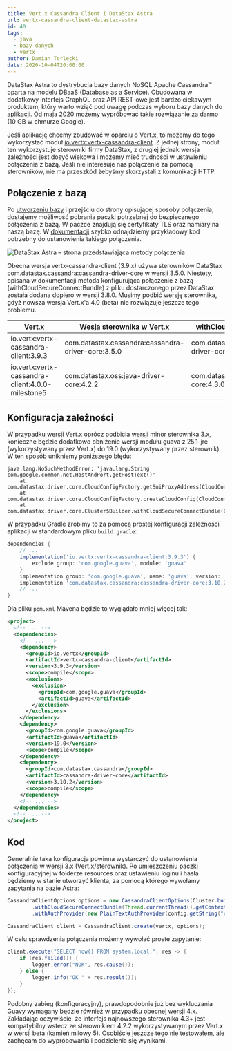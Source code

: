 ```yaml
---
title: Vert.x Cassandra Client i DataStax Astra
url: vertx-cassandra-client-datastax-astra
id: 40
tags:
  - java
  - bazy danych
  - vertx
author: Damian Terlecki
date: 2020-10-04T20:00:00
---
```


DataStax Astra to dystrybucja bazy danych NoSQL Apache Cassandra™ oparta na modelu DBaaS (Database as a Service). Obudowana w dodatkowy interfejs GraphQL oraz API REST-owe jest bardzo ciekawym produktem, który warto wziąć pod uwagę podczas wyboru bazy danych do aplikacji. Od maja 2020 możemy wypróbować takie rozwiązanie za darmo (10 GB w chmurze Google).

Jeśli aplikację chcemy zbudować w oparciu o Vert.x, to możemy do tego wykorzystać moduł [io.vertx:vertx-cassandra-client](https://vertx.io/docs/vertx-cassandra-client/java/). Z jednej strony, moduł ten wykorzystuje sterowniki firmy DataStax, z drugiej jednak wersja zależności jest dosyć wiekowa i możemy mieć trudności w ustawieniu połączenia z bazą. Jeśli nie interesuje nas połączenie za pomocą sterowników, nie ma przeszkód żebyśmy skorzystali z komunikacji HTTP.

## Połączenie z bazą

Po [utworzeniu bazy](https://astra.datastax.com/register) i przejściu do strony opisującej sposoby połączenia, dostajemy możliwość pobrania paczki potrzebnej do bezpiecznego połączenia z bazą. W paczce znajdują się certyfikaty TLS oraz namiary na naszą bazę. W [dokumentacji](https://docs.astra.datastax.com/docs/migrating-your-datastax-java-driver-to-connect-with-astra-databases) szybko odnajdziemy przykładowy kod potrzebny do ustanowienia takiego połączenia.

<img src="/img/hq/datastax-astra-connection.png" alt="DataStax Astra – strona przedstawiająca metody połączenia" title="DataStax Astra – strona przedstawiająca metody połączenia">

Obecna wersja vertx-cassandra-client (3.9.x) używa sterowników DataStax com.datastax.cassandra:cassandra-driver-core w wersji 3.5.0. Niestety, opisana w dokumentacji metoda konfigurująca połączenie z bazą (withCloudSecureConnectBundle) z pliku dostarczonego przez DataStax została dodana dopiero w wersji 3.8.0. Musimy podbić wersję sterownika, gdyż nowsza wersja Vert.x'a 4.0 (beta) nie rozwiązuje jeszcze tego problemu.

<table class="rwd">
   <thead>
      <tr>
         <th>Vert.x</th>
         <th>Wesja sterownika w Vert.x</th>
         <th>withCloudSecureConnectBundle</th>
      </tr>
   </thead>
   <tbody>
      <tr>
         <td data-label="Vert.x">io.vertx:vertx-cassandra-client:3.9.3</td>
         <td data-label="Wesja sterownika w Vert.x">com.datastax.cassandra:cassandra-driver-core:3.5.0</td>
         <td data-label="withCloudSecureConnectBundle">com.datastax.cassandra:cassandra-driver-core:3.8.0+</td>
      </tr>
      <tr>
         <td data-label="Vert.x">io.vertx:vertx-cassandra-client:4.0.0-milestone5</td>
         <td data-label="Wesja sterownika w Vert.x">com.datastax.oss:java-driver-core:4.2.2</td>
         <td data-label="withCloudSecureConnectBundle">com.datastax.oss:java-driver-core:4.3.0+</td>
      </tr>
    </tbody>
</table>

## Konfiguracja zależności

W przypadku wersji Vert.x oprócz podbicia wersji minor sterownika 3.x, konieczne będzie dodatkowo obniżenie wersji modułu guava z 25.1-jre (wykorzystywany przez Vert.x) do 19.0 (wykorzystywany przez sterownik). W ten sposób unikniemy poniższego błędu:

```plaintext
java.lang.NoSuchMethodError: 'java.lang.String com.google.common.net.HostAndPort.getHostText()'
	at com.datastax.driver.core.CloudConfigFactory.getSniProxyAddress(CloudConfigFactory.java:232)
	at com.datastax.driver.core.CloudConfigFactory.createCloudConfig(CloudConfigFactory.java:119)
	at com.datastax.driver.core.Cluster$Builder.withCloudSecureConnectBundle(Cluster.java:1456)
```

W przypadku Gradle zrobimy to za pomocą prostej konfiguracji zależności aplikacji w standardowym pliku `build.gradle`:

```groovy
dependencies {
    // ...
    implementation('io.vertx:vertx-cassandra-client:3.9.3') {
        exclude group: 'com.google.guava', module: 'guava'
    }
    implementation group: 'com.google.guava', name: 'guava', version: '19.0'
    implementation 'com.datastax.cassandra:cassandra-driver-core:3.10.2'
    // ...
}
```

Dla pliku `pom.xml` Mavena będzie to wyglądało mniej więcej tak:

```xml
<project>
  <!-- ... -->
  <dependencies>
    <!-- ... -->
    <dependency>
      <groupId>io.vertx</groupId>
      <artifactId>vertx-cassandra-client</artifactId>
      <version>3.9.3</version>
      <scope>compile</scope>
      <exclusions>
        <exclusion>
          <groupId>com.google.guava</groupId>
          <artifactId>guava</artifactId>
        </exclusion>
      </exclusions> 
    </dependency>
    <dependency>
      <groupId>com.google.guava</groupId>
      <artifactId>guava</artifactId>
      <version>19.0</version>
      <scope>compile</scope>
    </dependency>
    <dependency>
      <groupId>com.datastax.cassandra</groupId>
      <artifactId>cassandra-driver-core</artifactId>
      <version>3.10.2</version>
      <scope>compile</scope>
    </dependency>
    <!-- ... -->
  </dependencies>
  <!-- ... -->
</project>
```

## Kod

Generalnie taka konfiguracja powinna wystarczyć do ustanowienia połączenia w wersji 3.x (Vert.x/sterownik). Po umieszczeniu paczki konfiguracyjnej w folderze resources oraz ustawieniu loginu i hasła będziemy w stanie utworzyć klienta, za pomocą którego wywołamy zapytania na bazie Astra:

```java
CassandraClientOptions options = new CassandraClientOptions(Cluster.builder()
        .withCloudSecureConnectBundle(Thread.currentThread().getContextClassLoader().getResourceAsStream("secure-connect-<db_name>.zip"))
        .withAuthProvider(new PlainTextAuthProvider(config.getString("cassandra.login"), config.getString("cassandra.password"))));

CassandraClient client = CassandraClient.create(vertx, options);
```

W celu sprawdzenia połączenia możemy wywołać proste zapytanie:

```java
client.execute("SELECT now() FROM system.local;", res -> {
    if (res.failed()) {
        logger.error("NOK", res.cause());
    } else {
        logger.info("OK " + res.result());
    }
});
```

Podobny zabieg (konfiguracyjny), prawdopodobnie już bez wykluczania Guavy wymagany będzie również w przypadku obecnej wersji 4.x. Zakładając oczywiście, że interfejs najnowszego sterownika 4.3+ jest kompatybilny wstecz ze sterownikiem 4.2.2 wykorzystywanym przez Vert.x w wersji beta (kamień milowy 5). Osobiście jeszcze tego nie testowałem, ale zachęcam do wypróbowania i podzielenia się wynikami.
